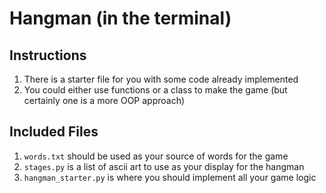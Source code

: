 # Hangman (in the terminal)

## Instructions

1. There is a starter file for you with some code already implemented
2. You could either use functions or a class to make the game (but certainly one is a more OOP approach)


## Included Files

1. `words.txt` should be used as your source of words for the game
2. `stages.py` is a list of ascii art to use as your display for the hangman
3. `hangman_starter.py` is where you should implement all your game logic
